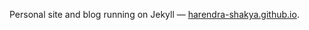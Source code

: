 Personal site and blog running on Jekyll — <a href="https://harendra-shakya.github.io/" target="_blank" rel="noopener">harendra-shakya.github.io</a>.

